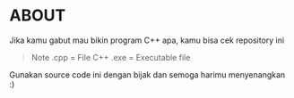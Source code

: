 # ABOUT

Jika kamu gabut mau bikin program C++ apa, kamu bisa cek repository ini

> Note
> .cpp = File C++
> .exe = Executable file

Gunakan source code ini dengan bijak dan semoga harimu menyenangkan :)
